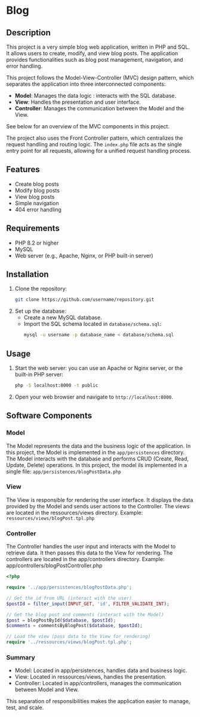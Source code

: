 # Blog

## Description
This project is a very simple blog web application, written in PHP and SQL. It allows users to create, modify, and view blog posts. The application provides functionalities such as blog post management, navigation, and error handling.

This project follows the Model-View-Controller (MVC) design pattern, which separates the application into three interconnected components:
- **Model**: Manages the data logic : interacts with the SQL database.
- **View**: Handles the presentation and user interface.
- **Controller**: Manages the communication between the Model and the View.

See below for an overview of the MVC components in this project.

The project also uses the Front Controller pattern, which centralizes the request handling and routing logic. The `index.php` file acts as the single entry point for all requests, allowing for a unified request handling process.


## Features
- Create blog posts
- Modify blog posts
- View blog posts
- Simple navigation
- 404 error handling

## Requirements
- PHP 8.2 or higher
- MySQL 
- Web server (e.g., Apache, Nginx, or PHP built-in server)

## Installation
1. Clone the repository:
    ```sh
    git clone https://github.com/username/repository.git
    ```
2. Set up the database:
    - Create a new MySQL database.
    - Import the SQL schema located in `database/schema.sql`:
        ```sh
        mysql -u username -p database_name < database/schema.sql
        ```
## Usage
1. Start the web server: you can use an Apache or Nginx server, or the built-in PHP server:
    ```sh
    php -S localhost:8000 -t public
    ```
2. Open your web browser and navigate to `http://localhost:8000`.


## Software Components

### Model
The Model represents the data and the business logic of the application. In this project, the Model is implemented in the `app/persistences` directory. The Model interacts with the database and performs CRUD (Create, Read, Update, Delete) operations.
In this project, the model ils implemented in a single file:
`app/persistences/blogPostData.php`

### View
The View is responsible for rendering the user interface. It displays the data provided by the Model and sends user actions to the Controller. The views are located in the ressources/views directory.
Example: 
`ressources/views/blogPost.tpl.php`

### Controller
The Controller handles the user input and interacts with the Model to retrieve data. It then passes this data to the View for rendering. The controllers are located in the app/controllers directory.
Example: app/controllers/blogPostController.php

```php
<?php

require '../app/persistences/blogPostData.php';

// Get the id from URL (interact with the user)
$postId = filter_input(INPUT_GET, 'id', FILTER_VALIDATE_INT);

// Get the blog post and comments (interact with the Model)
$post = blogPostById($database, $postId);
$comments = commentsByBlogPost($database, $postId);

// Load the view (pass data to the View for rendering)
require '../ressources/views/blogPost.tpl.php';
```

### Summary
- Model: Located in app/persistences, handles data and business logic.
- View: Located in ressources/views, handles the presentation.
- Controller: Located in app/controllers, manages the communication between Model and View.

This separation of responsibilities makes the application easier to manage, test, and scale.